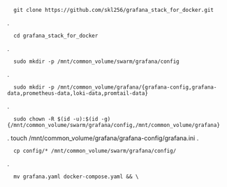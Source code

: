       git clone https://github.com/skl256/grafana_stack_for_docker.git

.

      cd grafana_stack_for_docker

.  

      sudo mkdir -p /mnt/common_volume/swarm/grafana/config 
.

      sudo mkdir -p /mnt/common_volume/grafana/{grafana-config,grafana-data,prometheus-data,loki-data,promtail-data} 
.

      sudo chown -R $(id -u):$(id -g) {/mnt/common_volume/swarm/grafana/config,/mnt/common_volume/grafana} 
.
      touch /mnt/common_volume/grafana/grafana-config/grafana.ini 
.

      cp config/* /mnt/common_volume/swarm/grafana/config/
.

      mv grafana.yaml docker-compose.yaml && \





      
